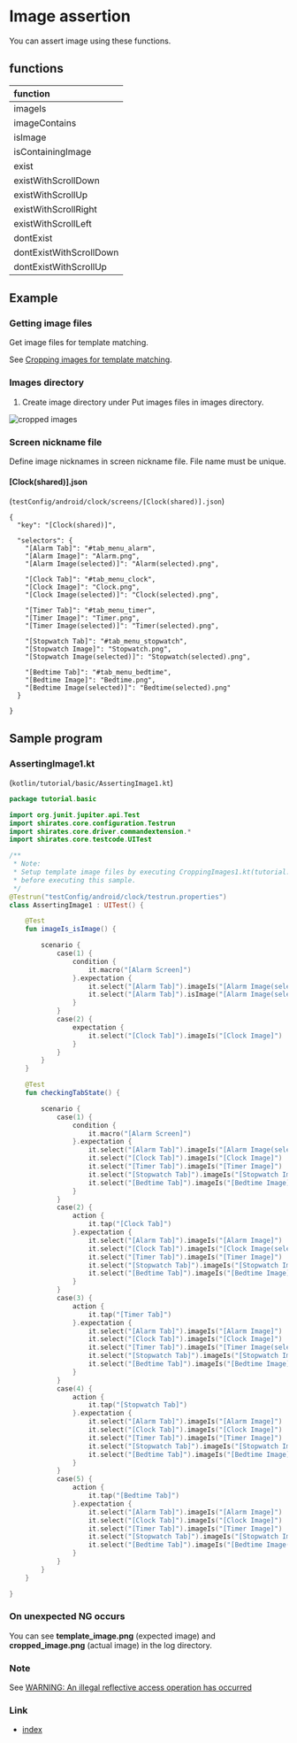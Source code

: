 # Image assertion

You can assert image using these functions.

## functions

| function                |
|:------------------------|
| imageIs                 |
| imageContains           |
| isImage                 |
| isContainingImage       |
| exist                   |
| existWithScrollDown     |
| existWithScrollUp       |
| existWithScrollRight    |
| existWithScrollLeft     |
| dontExist               |
| dontExistWithScrollDown |
| dontExistWithScrollUp   |

## Example

### Getting image files

Get image files for template matching.

See [Cropping images for template matching](../../../in_action/image_matching/cropping_images_for_template_matching.md).

### Images directory

1. Create image directory under
   Put images files in images directory.

![cropped images](../../../in_action/_images/put_cropped_images_in_images_directory.png)

### Screen nickname file

Define image nicknames in screen nickname file. File name must be unique.

#### [Clock(shared)].json

(`testConfig/android/clock/screens/[Clock(shared)].json`)

```
{
  "key": "[Clock(shared)]",

  "selectors": {
    "[Alarm Tab]": "#tab_menu_alarm",
    "[Alarm Image]": "Alarm.png",
    "[Alarm Image(selected)]": "Alarm(selected).png",

    "[Clock Tab]": "#tab_menu_clock",
    "[Clock Image]": "Clock.png",
    "[Clock Image(selected)]": "Clock(selected).png",

    "[Timer Tab]": "#tab_menu_timer",
    "[Timer Image]": "Timer.png",
    "[Timer Image(selected)]": "Timer(selected).png",

    "[Stopwatch Tab]": "#tab_menu_stopwatch",
    "[Stopwatch Image]": "Stopwatch.png",
    "[Stopwatch Image(selected)]": "Stopwatch(selected).png",

    "[Bedtime Tab]": "#tab_menu_bedtime",
    "[Bedtime Image]": "Bedtime.png",
    "[Bedtime Image(selected)]": "Bedtime(selected).png"
  }

}
```

## Sample program

### AssertingImage1.kt

(`kotlin/tutorial/basic/AssertingImage1.kt`)

```kotlin
package tutorial.basic

import org.junit.jupiter.api.Test
import shirates.core.configuration.Testrun
import shirates.core.driver.commandextension.*
import shirates.core.testcode.UITest

/**
 * Note:
 * Setup template image files by executing CroppingImages1.kt(tutorial.inaction.CroppingImages1)
 * before executing this sample.
 */
@Testrun("testConfig/android/clock/testrun.properties")
class AssertingImage1 : UITest() {

    @Test
    fun imageIs_isImage() {

        scenario {
            case(1) {
                condition {
                    it.macro("[Alarm Screen]")
                }.expectation {
                    it.select("[Alarm Tab]").imageIs("[Alarm Image(selected)]")     // OK
                    it.select("[Alarm Tab]").isImage("[Alarm Image(selected)]").thisIsTrue()      // OK
                }
            }
            case(2) {
                expectation {
                    it.select("[Clock Tab]").imageIs("[Clock Image]")     // NG
                }
            }
        }
    }

    @Test
    fun checkingTabState() {

        scenario {
            case(1) {
                condition {
                    it.macro("[Alarm Screen]")
                }.expectation {
                    it.select("[Alarm Tab]").imageIs("[Alarm Image(selected)]")
                    it.select("[Clock Tab]").imageIs("[Clock Image]")
                    it.select("[Timer Tab]").imageIs("[Timer Image]")
                    it.select("[Stopwatch Tab]").imageIs("[Stopwatch Image]")
                    it.select("[Bedtime Tab]").imageIs("[Bedtime Image]")
                }
            }
            case(2) {
                action {
                    it.tap("[Clock Tab]")
                }.expectation {
                    it.select("[Alarm Tab]").imageIs("[Alarm Image]")
                    it.select("[Clock Tab]").imageIs("[Clock Image(selected)]")
                    it.select("[Timer Tab]").imageIs("[Timer Image]")
                    it.select("[Stopwatch Tab]").imageIs("[Stopwatch Image]")
                    it.select("[Bedtime Tab]").imageIs("[Bedtime Image]")
                }
            }
            case(3) {
                action {
                    it.tap("[Timer Tab]")
                }.expectation {
                    it.select("[Alarm Tab]").imageIs("[Alarm Image]")
                    it.select("[Clock Tab]").imageIs("[Clock Image]")
                    it.select("[Timer Tab]").imageIs("[Timer Image(selected)]")
                    it.select("[Stopwatch Tab]").imageIs("[Stopwatch Image]")
                    it.select("[Bedtime Tab]").imageIs("[Bedtime Image]")
                }
            }
            case(4) {
                action {
                    it.tap("[Stopwatch Tab]")
                }.expectation {
                    it.select("[Alarm Tab]").imageIs("[Alarm Image]")
                    it.select("[Clock Tab]").imageIs("[Clock Image]")
                    it.select("[Timer Tab]").imageIs("[Timer Image]")
                    it.select("[Stopwatch Tab]").imageIs("[Stopwatch Image(selected)]")
                    it.select("[Bedtime Tab]").imageIs("[Bedtime Image]")
                }
            }
            case(5) {
                action {
                    it.tap("[Bedtime Tab]")
                }.expectation {
                    it.select("[Alarm Tab]").imageIs("[Alarm Image]")
                    it.select("[Clock Tab]").imageIs("[Clock Image]")
                    it.select("[Timer Tab]").imageIs("[Timer Image]")
                    it.select("[Stopwatch Tab]").imageIs("[Stopwatch Image]")
                    it.select("[Bedtime Tab]").imageIs("[Bedtime Image(selected)]")
                }
            }
        }
    }

}
```

### On unexpected NG occurs

You can see **template_image.png** (expected image) and **cropped_image.png** (actual image) in the log directory.

### Note

See [WARNING: An illegal reflective access operation has occurred](../../../troubleshooting/warnings/anIllegalRefrectiveAccessOperationHasOccured.md)

### Link

- [index](../../../index.md)
